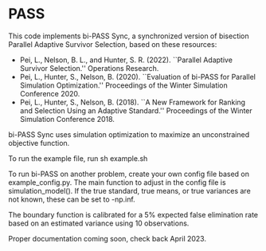 # PASS

This code implements bi-PASS Sync, a synchronized version of bisection Parallel Adaptive Survivor Selection, based on these resources: 

- Pei, L., Nelson, B. L., and Hunter, S. R. (2022). ``Parallel Adaptive Survivor Selection.'' Operations Research.
- Pei, L., Hunter, S., Nelson, B. (2020). ``Evaluation of bi-PASS for Parallel Simulation Optimization.'' Proceedings of the Winter Simulation Conference 2020.
- Pei, L., Hunter, S., Nelson, B. (2018). ``A New Framework for Ranking and Selection Using an Adaptive Standard.'' Proceedings of the Winter Simulation Conference 2018.

bi-PASS Sync uses simulation optimization to maximize an unconstrained objective function.

To run the example file, run
sh example.sh

To run bi-PASS on another problem, create your own config file based on example_config.py.
The main function to adjust in the config file is simulation_model().
If the true standard, true means, or true variances are not known, these can be set to -np.inf.

The boundary function is calibrated for a 5\% expected false elimination rate based on an estimated variance using $10$ observations.

Proper documentation coming soon, check back April 2023.
